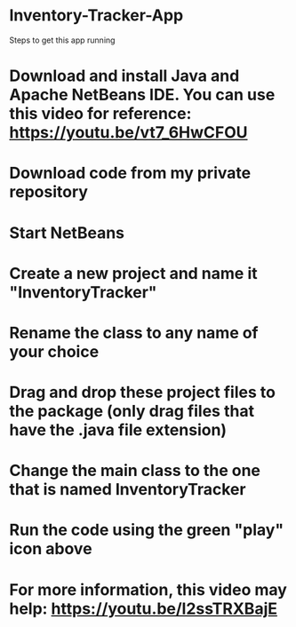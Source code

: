# Inventory-Tracker-App

Steps to get this app running
# Download and install Java and Apache NetBeans IDE. You can use this video for reference: https://youtu.be/vt7_6HwCFOU
# Download code from my private repository
# Start NetBeans
# Create a new project and name it "InventoryTracker"
# Rename the class to any name of your choice
# Drag and drop these project files to the package (only drag files that have the .java file extension)
# Change the main class to the one that is named InventoryTracker
# Run the code using the green "play" icon above
# For more information, this video may help: https://youtu.be/l2ssTRXBajE
